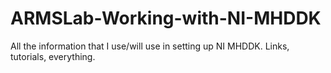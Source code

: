 # ARMSLab-Working-with-NI-MHDDK
All the information that I use/will use in setting up NI MHDDK. Links, tutorials, everything.
